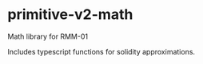 # primitive-v2-math

Math library for RMM-01

Includes typescript functions for solidity approximations.
